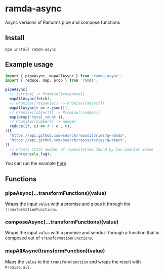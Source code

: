 # ramda-async
Async versions of Ramda's pipe and compose functions

## Install
```
npm install ramda-async
```

## Example usage
```js
import { pipeAsync, mapAllAsync } from 'ramda-async';
import { reduce, map, prop } from 'ramda';

pipeAsync(
  // [string] -> Promise([response])
  mapAllAsync(fetch),
  // Promise([response]) -> Promise([object])
  mapAllAsync(r => r.json()),
  // Promise([object]) -> Promise([number])
  map(prop('total_count')),
  // Promise([number]) -> number
  reduce((r, c) => r + c , 0),
)([
  "https://api.github.com/search/repositories?q=ramda",
  "https://api.github.com/search/repositories?q=react",
])
  // Prints total number of repositories found by two queries above
  .then(console.log);
```

You can run the example [here](https://ramdajs.com/repl/?v=0.26.1#?const%20pipeAsync%20%3D%20function%20pipeAsync%28%29%20%7B%0A%20%20const%20fns%20%3D%20Array.prototype.slice.call%28arguments%2C%200%29%3B%0A%0A%20%20return%20function%20composed%28initial%29%20%7B%0A%20%20%20%20return%20fns.reduce%28%28promise%2C%20fn%29%20%3D%3E%20%7B%0A%20%20%20%20%20%20return%20promise.then%28fn%29%3B%0A%20%20%20%20%7D%2C%20Promise.resolve%28initial%29%29%3B%0A%20%20%7D%3B%0A%7D%3B%0A%0A%2F%2F%20%28a%20-%3E%20Promise%28b%29%29%20-%3E%20%5Ba%5D%20-%3E%20Promise%28%5Bb%5D%29%0Aconst%20mapAllAsync%20%3D%20curry%28%28transformer%2C%20collection%29%20%3D%3E%0A%20%20Promise.all%28map%28transformer%2C%20collection%29%29%2C%0A%29%3B%0A%0A%0ApipeAsync%28%0A%20%20%2F%2F%20string%20-%3E%20Promise%28%5BfetchPromise%5D%29%0A%20%20mapAllAsync%28fetch%29%2C%0A%20%20%2F%2F%20Promise%28%5BfetchPromise%5D%29%20-%3E%20Promise%28%5Bobject%5D%29%0A%20%20mapAllAsync%28r%20%3D%3E%20r.json%28%29%29%2C%0A%20%20%2F%2F%20Promise%28%5Bobject%5D%29%20-%3E%20Promise%28%5Bnumber%5D%29%0A%20%20map%28prop%28%27total_count%27%29%29%2C%0A%20%20%2F%2F%20Promise%28%5Bnumber%5D%29%20-%3E%20number%0A%20%20reduce%28%28r%2C%20c%29%20%3D%3E%20r%20%2B%20c%20%2C%200%29%2C%0A%29%28%5B%0A%20%20%22https%3A%2F%2Fapi.github.com%2Fsearch%2Frepositories%3Fq%3Dramda%22%2C%0A%20%20%22https%3A%2F%2Fapi.github.com%2Fsearch%2Frepositories%3Fq%3Dreact%22%2C%0A%5D%29%0A%20%20%2F%2F%20Prints%20total%20number%20of%20repositories%20found%20by%20two%20queries%20above%0A%20%20.then%28console.log%29%3B)

## Functions

### pipeAsync(...transformFunctions)(value)
Wraps the input `value` with a promise and pipes it through the `transformationFunctions`.

### composeAsync(...transformFunctions)(value)
Wraps the input `value` with a promise and sends it through a function that is composed out of `transformationFunctions`.

### mapAllAsync(transformFunction)(value)
Maps the `value` to the `transformFunction` and wraps the result with `Promise.all`.
